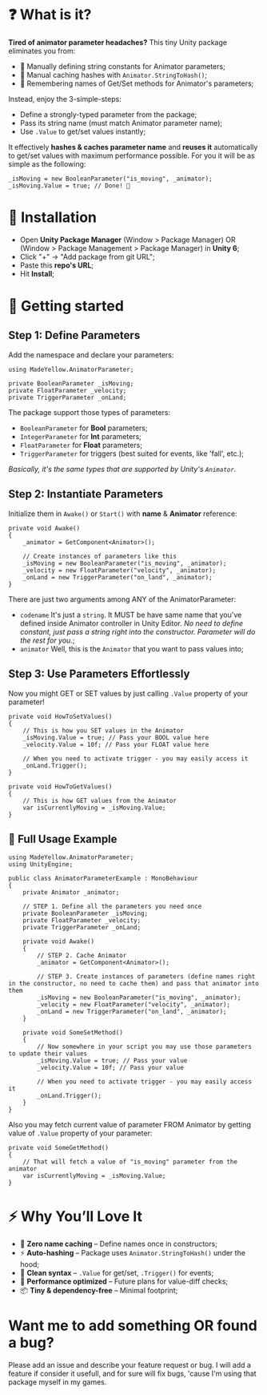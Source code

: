 # ❓ What is it?
**Tired of animator parameter headaches?** This tiny Unity package eliminates you from:
* 🚫 Manually defining string constants for Animator parameters;
* 🚫 Manual caching hashes with `Animator.StringToHash()`;
* 🚫 Remembering names of Get/Set methods for Animator's parameters;

Instead, enjoy the 3-simple-steps:
* Define a strongly-typed parameter from the package;
* Pass its string name (must match Animator parameter name);
* Use `.Value` to get/set values instantly;

It effectively **hashes & caches parameter name** and **reuses it** automatically to get/set values with maximum performance possible. For you it will be as simple as the following:

```
_isMoving = new BooleanParameter("is_moving", _animator);  
_isMoving.Value = true; // Done! 🎉
```

# 💾 Installation
* Open **Unity Package Manager** (Window > Package Manager) OR (Window > Package Management > Package Manager) in **Unity 6**;
* Click "+" → "Add package from git URL";
* Paste this **repo's URL**;
* Hit **Install**;

# 🚀 Getting started
## Step 1: Define Parameters
Add the namespace and declare your parameters:

```
using MadeYellow.AnimatorParameter;

private BooleanParameter _isMoving;
private FloatParameter _velocity;
private TriggerParameter _onLand;
```

The package support those types of parameters:
* `BooleanParameter` for **Bool** parameters;
* `IntegerParameter` for **Int** parameters;
* `FloatParameter` for **Float** parameters;
* `TriggerParameter` for triggers (best suited for events, like 'fall', etc.);

*Basically, it's the same types that are supported by Unity's `Animator`.*

## Step 2: Instantiate Parameters
Initialize them in `Awake()` or `Start()` with **name** & **Animator** reference:

```
private void Awake()
{
    _animator = GetComponent<Animator>();

    // Create instances of parameters like this
    _isMoving = new BooleanParameter("is_moving", _animator);
    _velocity = new FloatParameter("velocity", _animator);
    _onLand = new TriggerParameter("on_land", _animator);
}
```

There are just two arguments among ANY of the AnimatorParameter:
* `codename` It's just a `string`. It MUST be have same name that you've defined inside Animator controller in Unity Editor. *No need to define constant, just pass a string right into the constructor. Parameter will do the rest for you.*;
* `animator` Well, this is the `Animator` that you want to pass values into;

## Step 3: Use Parameters Effortlessly
Now you might GET or SET values by just calling `.Value` property of your parameter!

```
private void HowToSetValues()
{
    // This is how you SET values in the Animator
    _isMoving.Value = true; // Pass your BOOL value here
    _velocity.Value = 10f; // Pass your FLOAT value here

    // When you need to activate trigger - you may easily access it
    _onLand.Trigger();
}

private void HowToGetValues()
{
    // This is how GET values from the Animator
    var isCurrentlyMoving = _isMoving.Value;
}
```

## 🎯 Full Usage Example

```
using MadeYellow.AnimatorParameter;
using UnityEngine;

public class AnimatorParameterExample : MonoBehaviour
{
    private Animator _animator;

    // STEP 1. Define all the parameters you need once
    private BooleanParameter _isMoving;
    private FloatParameter _velocity;
    private TriggerParameter _onLand;

    private void Awake()
    {
        // STEP 2. Cache Animator
        _animator = GetComponent<Animator>();

        // STEP 3. Create instances of parameters (define names right in the constructor, no need to cache them) and pass that animator into them
        _isMoving = new BooleanParameter("is_moving", _animator);
        _velocity = new FloatParameter("velocity", _animator);
        _onLand = new TriggerParameter("on_land", _animator);
    }

    private void SomeSetMethod()
    {
        // Now somewhere in your script you may use those parameters to update their values
        _isMoving.Value = true; // Pass your value
        _velocity.Value = 10f; // Pass your value

        // When you need to activate trigger - you may easily access it
        _onLand.Trigger();
    }
}
```

Also you may fetch current value of parameter FROM Animator by getting value of `.Value` property of your parameter:

```
private void SomeGetMethod()
{
    // That will fetch a value of "is_moving" parameter from the animator
    var isCurrentlyMoving = _isMoving.Value;
}
```

# ⚡ Why You’ll Love It
* 🧠 **Zero name caching** – Define names once in constructors;
* ⚡ **Auto-hashing** – Package uses `Animator.StringToHash()` under the hood;
* 💎 **Clean syntax** – `.Value` for get/set, `.Trigger()` for events;
* 🚀 **Performance optimized** – Future plans for value-diff checks;
* 📦 **Tiny & dependency-free** – Minimal footprint;


# Want me to add something OR found a bug?

Please add an issue and describe your feature request or bug. I will add a feature if consider it usefull, and for sure will fix bugs, 'cause I'm using that package myself in my games.
